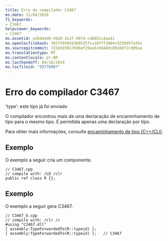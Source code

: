 ```yaml
---
title: Erro do compilador C3467
ms.date: 11/04/2016
f1_keywords:
- C3467
helpviewer_keywords:
- C3467
ms.assetid: e2b844d0-4920-412f-99fd-cd8051c4aa41
ms.openlocfilehash: 70375950543b9525fca10fff3084c923095fa35e
ms.sourcegitcommit: 72583d30170d6ef29ea5c6848dc00169f2c909aa
ms.translationtype: MT
ms.contentlocale: pt-BR
ms.lasthandoff: 04/18/2019
ms.locfileid: "59776087"
---
```

# <a name="compiler-error-c3467"></a>Erro do compilador C3467

'type': este tipo já foi enviado

O compilador encontrou mais de uma declaração de encaminhamento de tipo para o mesmo tipo. É permitida apenas uma declaração por tipo.

Para obter mais informações, consulte [encaminhamento de tipo (C++/CLI)](../../extensions/type-forwarding-cpp-cli.md).

## <a name="example"></a>Exemplo

O exemplo a seguir cria um componente.

```
// C3467.cpp
// compile with: /LD /clr
public ref class R {};
```

## <a name="example"></a>Exemplo

O exemplo a seguir gera C3467.

```
// C3467_b.cpp
// compile with: /clr /c
#using "C3467.dll"
[ assembly:TypeForwardedTo(R::typeid) ];
[ assembly:TypeForwardedTo(R::typeid) ];   // C3467
```